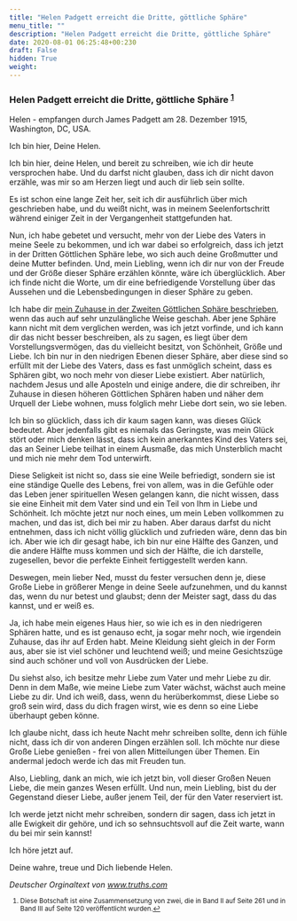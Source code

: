 ```yaml
---
title: "Helen Padgett erreicht die Dritte, göttliche Sphäre"
menu_title: ""
description: "Helen Padgett erreicht die Dritte, göttliche Sphäre"
date: 2020-08-01 06:25:48+00:230
draft: False
hidden: True
weight:
---
```

### Helen Padgett erreicht die Dritte, göttliche Sphäre <sup id="a1">[1](#f1)</sup>

Helen - empfangen durch James Padgett am 28. Dezember 1915, Washington, DC, USA.

Ich bin hier, Deine Helen.

Ich bin hier, deine Helen, und bereit zu schreiben, wie ich dir heute versprochen habe. Und du darfst nicht glauben, dass ich dir nicht davon erzähle, was mir so am Herzen liegt und auch dir lieb sein sollte.

Es ist schon eine lange Zeit her, seit ich dir ausführlich über mich geschrieben habe, und du weißt nicht, was in meinem Seelenfortschritt während einiger Zeit in der Vergangenheit stattgefunden hat.

Nun, ich habe gebetet und versucht, mehr von der Liebe des Vaters in meine Seele zu bekommen, und ich war dabei so erfolgreich, dass ich jetzt in der Dritten Göttlichen Sphäre lebe, wo sich auch deine Großmutter und deine Mutter befinden. Und, mein Liebling, wenn ich dir nur von der Freude und der Größe dieser Sphäre erzählen könnte, wäre ich überglücklich. Aber ich finde nicht die Worte, um dir eine befriedigende Vorstellung über das Aussehen und die Lebensbedingungen in dieser Sphäre zu geben.

Ich habe dir [mein Zuhause in der Zweiten Göttlichen Sphäre beschrieben](/padgett-botschaften/padgett-botschaften-in-reihenfolge-des-datums/padgett-botschaften-1915-januar-august/helen-padgett-beschreibt-ihr-leben-in-den-goettlichen-sphaeren-jep-helen-padgett-10-maerz-1915/), wenn das auch auf sehr unzulängliche Weise geschah. Aber jene Sphäre kann nicht mit dem verglichen werden, was ich jetzt vorfinde, und ich kann dir das nicht besser beschreiben, als zu sagen, es liegt über dem Vorstellungsvermögen, das du vielleicht besitzt, von Schönheit, Größe und Liebe. Ich bin nur in den niedrigen Ebenen dieser Sphäre, aber diese sind so erfüllt mit der Liebe des Vaters, dass es fast unmöglich scheint, dass es Sphären gibt, wo noch mehr von dieser Liebe existiert. Aber natürlich, nachdem Jesus und alle Aposteln und einige andere, die dir schreiben, ihr Zuhause in diesen höheren Göttlichen Sphären haben und näher dem Urquell der Liebe wohnen, muss folglich mehr Liebe dort sein, wo sie leben.

Ich bin so glücklich, dass ich dir kaum sagen kann, was dieses Glück bedeutet. Aber jedenfalls gibt es niemals das Geringste, was mein Glück stört oder mich denken lässt, dass ich kein anerkanntes Kind des Vaters sei, das an Seiner Liebe teilhat in einem Ausmaße, das mich Unsterblich macht und mich nie mehr dem Tod unterwirft.

Diese Seligkeit ist nicht so, dass sie eine Weile befriedigt, sondern sie ist eine ständige Quelle des Lebens, frei von allem, was in die Gefühle oder das Leben jener spirituellen Wesen gelangen kann, die nicht wissen, dass sie eine Einheit mit dem Vater sind und ein Teil von Ihm in Liebe und Schönheit. Ich möchte jetzt nur noch eines, um mein Leben vollkommen zu machen, und das ist, dich bei mir zu haben. Aber daraus darfst du nicht entnehmen, dass ich nicht völlig glücklich und zufrieden wäre, denn das bin ich. Aber wie ich dir gesagt habe, ich bin nur eine Hälfte des Ganzen, und die andere Hälfte muss kommen und sich der Hälfte, die ich darstelle, zugesellen, bevor die perfekte Einheit fertiggestellt werden kann.

Deswegen, mein lieber Ned, musst du fester versuchen denn je, diese Große Liebe in größerer Menge in deine Seele aufzunehmen, und du kannst das, wenn du nur betest und glaubst; denn der Meister sagt, dass du das kannst, und er weiß es.

Ja, ich habe mein eigenes Haus hier, so wie ich es in den niedrigeren Sphären hatte, und es ist genauso echt, ja sogar mehr noch, wie irgendein Zuhause, das ihr auf Erden habt. Meine Kleidung sieht gleich in der Form aus, aber sie ist viel schöner und leuchtend weiß; und meine Gesichtszüge sind auch schöner und voll von Ausdrücken der Liebe.

Du siehst also, ich besitze mehr Liebe zum Vater und mehr Liebe zu dir. Denn in dem Maße, wie meine Liebe zum Vater wächst, wächst auch meine Liebe zu dir. Und ich weiß, dass, wenn du herüberkommst, diese Liebe so groß sein wird, dass du dich fragen wirst, wie es denn so eine Liebe überhaupt geben könne.

Ich glaube nicht, dass ich heute Nacht mehr schreiben sollte, denn ich fühle nicht, dass ich dir von anderen Dingen erzählen soll. Ich möchte nur diese Große Liebe genießen - frei von allen Mitteilungen über Themen. Ein andermal jedoch werde ich das mit Freuden tun.

Also, Liebling, dank an mich, wie ich jetzt bin, voll dieser Großen Neuen Liebe, die mein ganzes Wesen erfüllt. Und nun, mein Liebling, bist du der Gegenstand dieser Liebe, außer jenem Teil, der für den Vater reserviert ist.

Ich werde jetzt nicht mehr schreiben, sondern dir sagen, dass ich jetzt in alle Ewigkeit dir gehöre, und ich so sehnsuchtsvoll auf die Zeit warte, wann du bei mir sein kannst!

Ich höre jetzt auf.

Deine wahre, treue und Dich liebende Helen.

*Deutscher Orginaltext von www.truths.com*
<small>

1. <large id="f1"> Diese Botschaft ist eine Zusammensetzung von zwei, die in Band II auf Seite 261 und in Band III auf Seite 120 veröffentlicht wurden.[↩](#a1)
